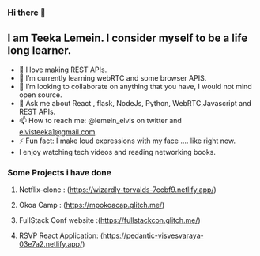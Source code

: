 ### Hi there 👋

## I am Teeka Lemein. I consider myself to be a life long learner.

<!--
**teekize/teekize** is a ✨ _special_ ✨ repository because its `README.md` (this file) appears on your GitHub profile. -->

- 🔭 I love making REST APIs.
- 🌱 I’m currently learning webRTC and some browser APIS.
- 👯 I’m looking to collaborate on anything that you have, I would not mind open source.
- 💬 Ask me about React , flask, NodeJs, Python, WebRTC,Javascript and REST APIs.
- 📫 How to reach me: @lemein_elvis on twitter and elvisteeka1@gmail.com.
- ⚡ Fun fact: I make loud expressions with my face .... like right now.
-  I enjoy watching tech videos and reading networking books.


### Some Projects i have done

1. Netflix-clone : (https://wizardly-torvalds-7ccbf9.netlify.app/)

2. Okoa Camp : (https://mpokoacap.glitch.me/)

3. FullStack Conf website :(https://fullstackcon.glitch.me/)

4. RSVP React Application: (https://pedantic-visvesvaraya-03e7a2.netlify.app/)





